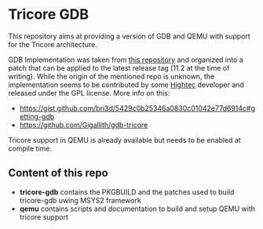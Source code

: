 # Tricore GDB

This repository aims at providing a version of GDB and QEMU with support for the Tricore architecture.

GDB Implementation was taken from [this repository](https://github.com/Gigallith/gdb-tricore) and organized
into a patch that can be applied to the latest release tag (11.2 at the time of writing).
While the origin of the mentioned repo is unknown, the implementation seems
to be contributed by some [Hightec](https://hightec-rt.com/en/) developer and released under the GPL license.
More info on this:

- https://gist.github.com/bri3d/5429c0b25346a0830c01042e77d6914c#getting-gdb
- https://github.com/Gigallith/gdb-tricore

Tricore support in QEMU is already available but needs to be enabled at compile time.

## Content of this repo

- **tricore-gdb** contains the PKGBUILD and the patches used to build tricore-gdb uwing MSYS2 framework
- **qemu** contains scripts and documentation to build and setup QEMU with tricore support